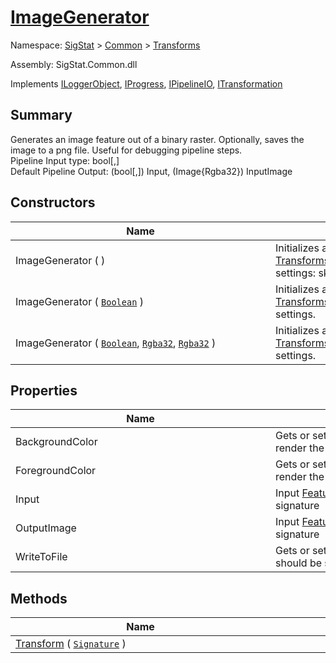 # [ImageGenerator](./ImageGenerator.md)

Namespace: [SigStat]() > [Common](./../README.md) > [Transforms](./README.md)

Assembly: SigStat.Common.dll

Implements [ILoggerObject](./../ILoggerObject.md), [IProgress](./../Helpers/IProgress.md), [IPipelineIO](./../Pipeline/IPipelineIO.md), [ITransformation](./../ITransformation.md)

## Summary
Generates an image feature out of a binary raster.  Optionally, saves the image to a png file.  Useful for debugging pipeline steps.  <br>Pipeline Input type: bool[,]<br>Default Pipeline Output: (bool[,]) Input, (Image{Rgba32}) InputImage

## Constructors

| Name | Summary | 
| --- | --- | 
| ImageGenerator (  )<div style="width: 400px">| Initializes a new instance of the [Transforms.ImageGenerator](https://github.com/hargitomi97/sigstat/blob/master/docs/md/SigStat/Common/Transforms/ImageGenerator.md) class with default settings: skip file writing, Blue ink on white paper.<div style="width: 400px">| <br>
| ImageGenerator ( [`Boolean`](https://docs.microsoft.com/en-us/dotnet/api/System.Boolean) )<div style="width: 400px">| Initializes a new instance of the [Transforms.ImageGenerator](https://github.com/hargitomi97/sigstat/blob/master/docs/md/SigStat/Common/Transforms/ImageGenerator.md) class with default settings.<div style="width: 400px">| <br>
| ImageGenerator ( [`Boolean`](https://docs.microsoft.com/en-us/dotnet/api/System.Boolean), [`Rgba32`](./ImageGenerator.md), [`Rgba32`](./ImageGenerator.md) )<div style="width: 400px">| Initializes a new instance of the [Transforms.ImageGenerator](https://github.com/hargitomi97/sigstat/blob/master/docs/md/SigStat/Common/Transforms/ImageGenerator.md) class with specified settings.<div style="width: 400px">| <br>


## Properties

| Name | Summary | 
| --- | --- | 
| BackgroundColor<div style="width: 400px">| Gets or sets the color of the backgroung used to render the signature<div style="width: 400px">| <br>
| ForegroundColor<div style="width: 400px">| Gets or sets the color of the foreground used to render the signature<div style="width: 400px">| <br>
| Input<div style="width: 400px">| Input [FeatureDescriptor](https://github.com/hargitomi97/sigstat/blob/master/docs/md/SigStat/Common/FeatureDescriptor.md) for the binary image of a signature<div style="width: 400px">| <br>
| OutputImage<div style="width: 400px">| Input [FeatureDescriptor](https://github.com/hargitomi97/sigstat/blob/master/docs/md/SigStat/Common/FeatureDescriptor.md) for the binary image of a signature<div style="width: 400px">| <br>
| WriteToFile<div style="width: 400px">| Gets or sets a value indicating whether the results should be saved to a file or not.<div style="width: 400px">| <br>


## Methods

| Name | Summary | 
| --- | --- | 
| [Transform](./Methods/ImageGenerator-100663677.md) ( [`Signature`](./../Signature.md) )<div style="width: 400px">| <div style="width: 400px">| <br>


